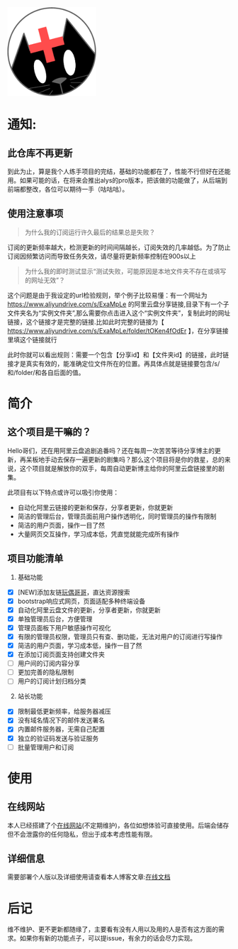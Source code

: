 <img src='https://github.com/Biubush/img/raw/main/webicon.png' width=200 height=200>

# 通知:
## 此仓库不再更新

到此为止，算是我个人练手项目的完结，基础的功能都在了，性能不行但好在还能用。如果可能的话，在将来会推出alys的pro版本，把该做的功能做了，从后端到前端都整改，各位可以期待一手（咕咕咕）。

## 使用注意事项

> 为什么我的订阅运行许久最后的结果总是失败？
  
   订阅的更新频率越大，检测更新的时间间隔越长，订阅失效的几率越低。为了防止订阅因频繁访问而导致任务失效，请尽量将更新频率控制在900s以上

> 为什么我的即时测试显示“测试失败，可能原因是本地文件夹不存在或填写的网址无效”？
   
   这个问题是由于我设定的url检验规则，举个例子比较易懂：有一个网址为 https://www.aliyundrive.com/s/ExaMpLe 的阿里云盘分享链接,目录下有一个子文件夹名为“实例文件夹”,那么需要你点击进入这个“实例文件夹”，复制此时的网址链接，这个链接才是完整的链接.比如此时完整的链接为【 https://www.aliyundrive.com/s/ExaMpLe/folder/tOKen4fOdEr 】，在分享链接里填这个链接就行
   
   此时你就可以看出规则：需要一个包含【分享id】和【文件夹id】的链接，此时链接才是真实有效的，能准确定位文件所在的位置。再具体点就是链接要包含/s/和/folder/和各自后面的值。
   
# 简介

## 这个项目是干嘛的？

Hello哥们，还在用阿里云盘追剧追番吗？还在每周一次苦苦等待分享博主的更新，再呆板地手动去保存一遍更新的剧集吗？那么这个项目将是你的救星，总的来说，这个项目就是解放你的双手，每周自动更新博主给你的阿里云盘链接里的剧集。

此项目有以下特点或许可以吸引你使用：

- 自动化阿里云链接的更新和保存，分享者更新，你就更新
- 简洁的管理后台，管理员面前用户操作透明化，同时管理员的操作有限制
- 简洁的用户页面，操作一目了然
- 大量网页交互操作，学习成本低，凭直觉就能完成所有操作

## 项目功能清单

1. 基础功能

- [x] [NEW]添加友链[玩偶哥哥](htps://wogg.link)，直达资源搜索
- [x] bootstrap响应式网页，页面适配多种终端设备
- [x] 自动化阿里云盘文件的更新，分享者更新，你就更新
- [x] 单独管理员后台，方便管理
- [x] 管理员面板下用户敏感操作可视化
- [x] 有限的管理员权限，管理员只有查、删功能，无法对用户的订阅进行写操作
- [x] 简洁的用户页面，学习成本低，操作一目了然
- [x] 在添加订阅页面支持创建文件夹
- [ ] 用户间的订阅内容分享
- [ ] 更加完善的隐私限制
- [ ] 用户的订阅计划归档分类

2. 站长功能

- [x] 限制最低更新频率，给服务器减压
- [x] 没有域名情况下的邮件发送署名
- [x] 内置邮件服务器，无需自己配置
- [x] 独立的验证码发送与验证服务
- [ ] 批量管理用户和订阅

# 使用

## 在线网站

本人已经搭建了个[在线网站](https://alys.biubush.cn)(不定期维护)，各位如想体验可直接使用。后端会储存但不会泄露你的任何隐私，但出于成本考虑性能有限。

## 详细信息

需要部署个人版以及详细使用请查看本人博客文章:[在线文档](https://blog.biubush.cn/archives/alys)

# 后记

维不维护、更不更新都随缘了，主要看有没有人用以及用的人是否有这方面的需求。如果你有新的功能点子，可以提issue，有余力的话会尽力实现。
